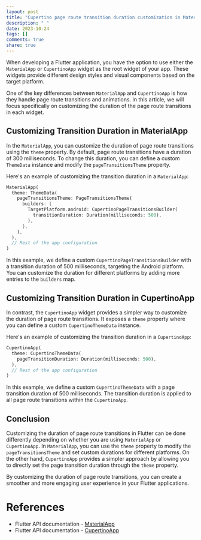 ```yaml
---
layout: post
title: "Cupertino page route transition duration customization in MaterialApp vs CupertinoApp"
description: " "
date: 2023-10-24
tags: []
comments: true
share: true
---
```


When developing a Flutter application, you have the option to use either the `MaterialApp` or `CupertinoApp` widget as the root widget of your app. These widgets provide different design styles and visual components based on the target platform.

One of the key differences between `MaterialApp` and `CupertinoApp` is how they handle page route transitions and animations. In this article, we will focus specifically on customizing the duration of the page route transitions in each widget.

## Customizing Transition Duration in MaterialApp

In the `MaterialApp`, you can customize the duration of page route transitions using the `theme` property. By default, page route transitions have a duration of 300 milliseconds. To change this duration, you can define a custom `ThemeData` instance and modify the `pageTransitionsTheme` property.

Here's an example of customizing the transition duration in a `MaterialApp`:

```dart
MaterialApp(
  theme: ThemeData(
    pageTransitionsTheme: PageTransitionsTheme(
      builders: {
        TargetPlatform.android: CupertinoPageTransitionsBuilder(
          transitionDuration: Duration(milliseconds: 500),
        ),
      },
    ),
  ),
  // Rest of the app configuration
)
```

In this example, we define a custom `CupertinoPageTransitionsBuilder` with a transition duration of 500 milliseconds, targeting the Android platform. You can customize the duration for different platforms by adding more entries to the `builders` map.

## Customizing Transition Duration in CupertinoApp

In contrast, the `CupertinoApp` widget provides a simpler way to customize the duration of page route transitions. It exposes a `theme` property where you can define a custom `CupertinoThemeData` instance.

Here's an example of customizing the transition duration in a `CupertinoApp`:

```dart
CupertinoApp(
  theme: CupertinoThemeData(
    pageTransitionDuration: Duration(milliseconds: 500),
  ),
  // Rest of the app configuration
)
```

In this example, we define a custom `CupertinoThemeData` with a page transition duration of 500 milliseconds. The transition duration is applied to all page route transitions within the `CupertinoApp`.

## Conclusion

Customizing the duration of page route transitions in Flutter can be done differently depending on whether you are using `MaterialApp` or `CupertinoApp`. In `MaterialApp`, you can use the `theme` property to modify the `pageTransitionsTheme` and set custom durations for different platforms. On the other hand, `CupertinoApp` provides a simpler approach by allowing you to directly set the page transition duration through the `theme` property.

By customizing the duration of page route transitions, you can create a smoother and more engaging user experience in your Flutter applications.

# References

- Flutter API documentation - [MaterialApp](https://api.flutter.dev/flutter/material/MaterialApp-class.html)
- Flutter API documentation - [CupertinoApp](https://api.flutter.dev/flutter/cupertino/CupertinoApp-class.html)